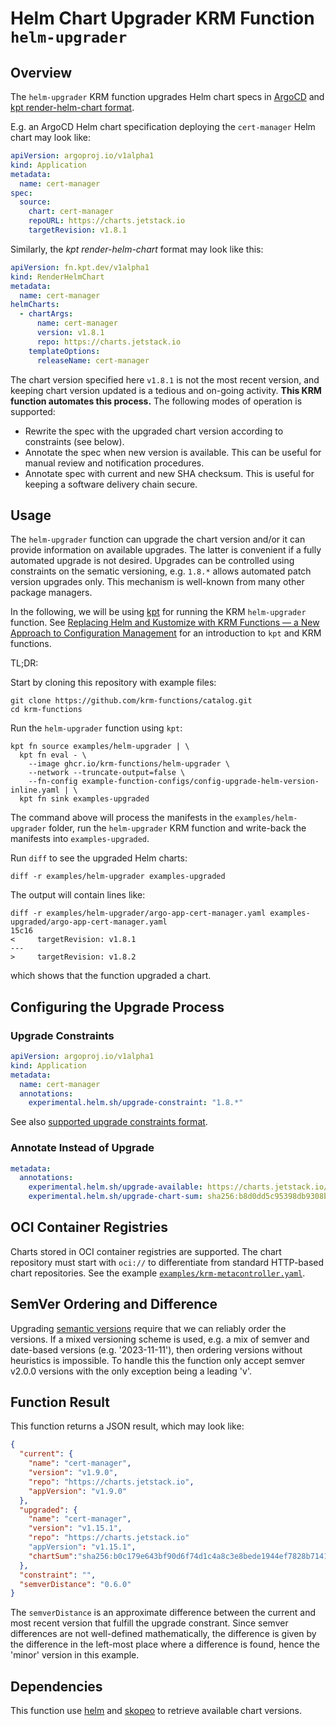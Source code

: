 # Helm Chart Upgrader KRM Function `helm-upgrader`

## Overview

The `helm-upgrader` KRM function upgrades Helm chart specs in
[ArgoCD](https://argo-cd.readthedocs.io/en/stable/operator-manual/application.yaml)
and [kpt render-helm-chart
format](https://catalog.kpt.dev/render-helm-chart/v0.2/).

E.g. an ArgoCD Helm chart specification deploying the `cert-manager` Helm chart
may look like:

```yaml
apiVersion: argoproj.io/v1alpha1
kind: Application
metadata:
  name: cert-manager
spec:
  source:
    chart: cert-manager
    repoURL: https://charts.jetstack.io
    targetRevision: v1.8.1
```

Similarly, the _kpt render-helm-chart_ format may look like this:

```yaml
apiVersion: fn.kpt.dev/v1alpha1
kind: RenderHelmChart
metadata:
  name: cert-manager
helmCharts:
  - chartArgs:
      name: cert-manager
      version: v1.8.1
      repo: https://charts.jetstack.io
    templateOptions:
      releaseName: cert-manager
```

The chart version specified here `v1.8.1` is not the most recent
version, and keeping chart version updated is a tedious and on-going
activity. **This KRM function automates this process.** The following
modes of operation is supported:

- Rewrite the spec with the upgraded chart version according to constraints (see below).
- Annotate the spec when new version is available. This can be useful for manual review and notification procedures.
- Annotate spec with current and new SHA checksum. This is useful for keeping a software delivery chain secure.

## Usage

The `helm-upgrader` function can upgrade the chart version and/or it can provide
information on available upgrades. The latter is convenient if a fully automated
upgrade is not desired. Upgrades can be controlled using constraints on the
sematic versioning, e.g. `1.8.*` allows automated patch version upgrades
only. This mechanism is well-known from many other package managers.

In the following, we will be using [kpt](https://kpt.dev/) for running the KRM
`helm-upgrader` function. See [Replacing Helm and Kustomize with KRM Functions —
a New Approach to Configuration
Management](https://medium.com/@michael.vittrup.larsen/replacing-helm-and-kustomize-with-krm-functions-a-new-approach-to-configuration-management-676212cc1332)
for an introduction to `kpt` and KRM functions.

TL;DR:

Start by cloning this repository with example files:

```shell
git clone https://github.com/krm-functions/catalog.git
cd krm-functions
```

Run the `helm-upgrader` function using `kpt`:

```shell
kpt fn source examples/helm-upgrader | \
  kpt fn eval - \
    --image ghcr.io/krm-functions/helm-upgrader \
    --network --truncate-output=false \
    --fn-config example-function-configs/config-upgrade-helm-version-inline.yaml | \
  kpt fn sink examples-upgraded
```

The command above will process the manifests in the `examples/helm-upgrader` folder, run the
`helm-upgrader` KRM function and write-back the manifests into
`examples-upgraded`.

Run `diff` to see the upgraded Helm charts:

```shell
diff -r examples/helm-upgrader examples-upgraded
```

The output will contain lines like:

```shell
diff -r examples/helm-upgrader/argo-app-cert-manager.yaml examples-upgraded/argo-app-cert-manager.yaml
15c16
<     targetRevision: v1.8.1
---
>     targetRevision: v1.8.2
```

which shows that the function upgraded a chart.

## Configuring the Upgrade Process

### Upgrade Constraints

```yaml
apiVersion: argoproj.io/v1alpha1
kind: Application
metadata:
  name: cert-manager
  annotations:
    experimental.helm.sh/upgrade-constraint: "1.8.*"
```

See also [supported upgrade constraints format](https://github.com/Masterminds/semver).

### Annotate Instead of Upgrade

```yaml
metadata:
  annotations:
    experimental.helm.sh/upgrade-available: https://charts.jetstack.io/cert-manager:v1.8.2
    experimental.helm.sh/upgrade-chart-sum: sha256:b8d0dd5c95398db9308b649f7ef70ca3a0db1bb8859b43f9672c7f66871d0ef9
```

## OCI Container Registries

Charts stored in OCI container registries are supported. The chart repository
must start with `oci://` to differentiate from standard HTTP-based chart
repositories. See the example [`examples/krm-metacontroller.yaml`](examples/krm-metacontroller.yaml).

## SemVer Ordering and Difference

Upgrading [semantic versions](https://semver.org/) require that we can
reliably order the versions. If a mixed versioning scheme is used,
e.g. a mix of semver and date-based versions (e.g. '2023-11-11'), then
ordering versions without heuristics is impossible. To handle this the function
only accept semver v2.0.0 versions with the only exception being a
leading 'v'.

## Function Result

This function returns a JSON result, which may look like:

```json
{
  "current": {
    "name": "cert-manager",
    "version": "v1.9.0",
    "repo": "https://charts.jetstack.io",
    "appVersion": "v1.9.0"
  },
  "upgraded": {
    "name": "cert-manager",
    "version": "v1.15.1",
    "repo": "https://charts.jetstack.io"
    "appVersion": "v1.15.1",
	"chartSum":"sha256:b0c179e643bf90d6f74d1c4a8c3e8bede1944ef7828b71419f6384c0157cf8cb"
  },
  "constraint": "",
  "semverDistance": "0.6.0"
}
```

The `semverDistance` is an approximate difference between the current
and most recent version that fulfill the upgrade constrant. Since
semver differences are not well-defined mathematically, the difference
is given by the difference in the left-most place where a difference
is found, hence the 'minor' version in this example.

## Dependencies

This function use [helm](https://helm.sh/) and
[skopeo](https://github.com/containers/skopeo) to retrieve available
chart versions.

